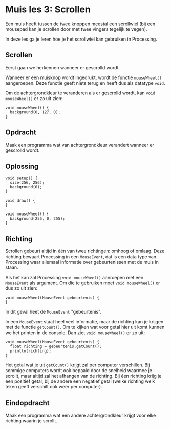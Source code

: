 # Muis les 3: Scrollen

Een muis heeft tussen de twee knoppen meestal een scrollwiel (bij een mousepad kan je scrollen door met twee vingers tegelijk te vegen).

In deze les ga je leren hoe je het scrollwiel kan gebruiken in Processing.

## Scrollen

Eerst gaan we herkennen wanneer er gescrolld wordt.

Wanneer er een muisknop wordt ingedrukt, wordt de functie `mouseWheel()` aangeroepen. Deze functie geeft niets terug en heeft dus als datatype `void`.

Om de achtergrondkleur te veranderen als er gescrolld wordt, kan `void mouseWheel()` er zo uit zien:
```
void mouseWheel() {
  background(0, 127, 0);
}
```

## Opdracht
Maak een programma wat van achtergrondkleur verandert wanneer er gescrolld wordt.

## Oplossing
```
void setup() {
  size(256, 256);
  background(0);
}

void draw() {
}

void mouseWheel() {
  background(255, 0, 255);
}
```


## Richting

Scrollen gebeurt altijd in één van twee richtingen: omhoog of omlaag. Deze richting bewaart Processing in een `MouseEvent`, dat is een data type van Processing waar allemaal informatie over gebeurtenissen met de muis in staan.

Als het kan zal Processing `void mouseWheel()` aanroepen met een `MouseEvent` als argument. Om die te gebruiken moet `void mouseWheel()` er dus zo uit zien:
```
void mouseWheel(MouseEvent gebeurtenis) {
}
```
In dit geval heet de `MouseEvent` "gebeurtenis".

In een `MouseEvent` staat heel veel informatie, maar de richting kan je krijgen met de functie `getCount()`.
Om te kijken wat voor getal hier uit komt kunnen we het printen in de console. Dan ziet `void mouseWheel()` er zo uit:
```
void mouseWheel(MouseEvent gebeurtenis) {
  float richting = gebeurtenis.getCount();
  println(richting);
}
```
Het getal wat je uit `getCount()` krijgt zal per computer verschillen. Bij sommige computers wordt ook bepaald door de snelheid waarmee je scrollt, maar altijd zal het afhangen van de richting. Bij één richting krijg je een positief getal, bij de andere een negatief getal (welke richting welk teken geeft verschilt ook weer per computer).

## Eindopdracht
Maak een programma wat een andere achtergrondkleur krijgt voor elke richting waarin je scrollt.
